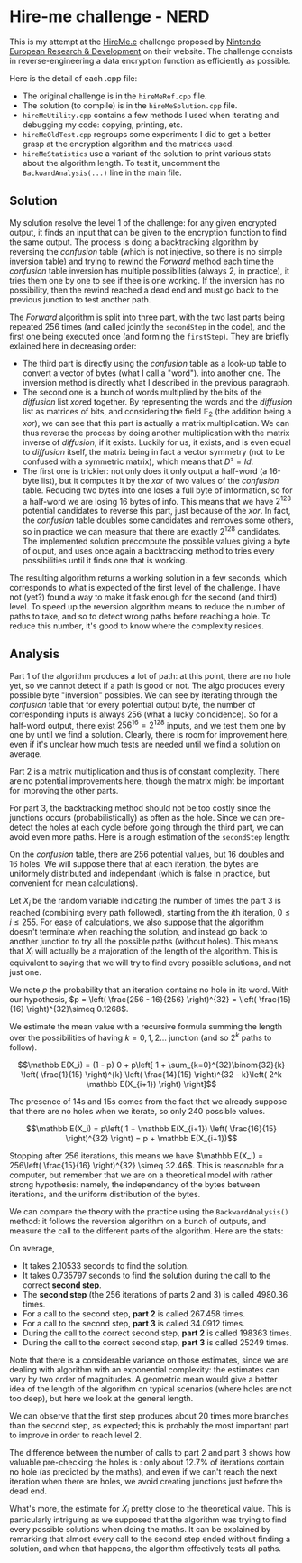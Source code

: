 # Hire-me challenge - NERD

This is my attempt at the [HireMe.c](https://www.nerd.nintendo.com/files/HireMe) challenge proposed by [Nintendo European Research & Development](https://www.nerd.nintendo.com/) on their website. The challenge consists in reverse-engineering a data encryption function as efficiently as possible.

Here is the detail of each .cpp file:
 - The original challenge is in the `hireMeRef.cpp` file.
 - The solution (to compile) is in the `hireMeSolution.cpp` file.
 - `hireMeUtility.cpp` contains a few methods I used when iterating and debugging my code: copying, printing, etc.
 - `hireMeOldTest.cpp` regroups some experiments I did to get a better grasp at the encryption algorithm and the matrices used.
 - `hireMeStatistics` use a variant of the solution to print various stats about the algorithm length. To test it, uncomment the `BackwardAnalysis(...)` line in the main file.

## Solution

My solution resolve the level 1 of the challenge: for any given encrypted output, it finds an input that can be given to the encryption function to find the same output. The process is doing a backtracking algorithm by reversing the *confusion* table (which is not injective, so there is no simple inversion table) and trying to rewind the *Forward* method each time the *confusion* table inversion has multiple possibilities (always 2, in practice), it tries them one by one to see if thee is one working. If the inversion has no possibility, then the rewind reached a dead end and must go back to the previous junction to test another path.

The *Forward* algorithm is split into three part, with the two last parts being repeated 256 times (and called jointly the `secondStep` in the code), and the first one being executed once (and forming the `firstStep`). They are briefly exlained here in decreasing order:
 - The third part is directly using the *confusion* table as a look-up table to convert a vector of bytes (what I call a "word"). into another one. The inversion method is directly what I described in the previous paragraph.
 - The second one is a bunch of words multiplied by the bits of the *diffusion* list *xor*ed together. By representing the words and the *diffusion* list as matrices of bits, and considering the field $\mathbb F_2$ (the addition being a *xor*), we can see that this part is actually a matrix multiplication. We can thus reverse the process by doing another multiplication with the matrix inverse of *diffusion*, if it exists. Luckily for us, it exists, and is even equal to *diffusion* itself, the matrix being in fact a vector symmetry (not to be confused with a symmetric matrix), which means that $D² = Id$.
 - The first one is trickier: not only does it only output a half-word (a 16-byte list), but it computes it by the *xor* of two values of the *confusion* table. Reducing two bytes into one loses a full byte of information, so for a half-word we are losing 16 bytes of info. This means that we have $2^{128}$ potential candidates to reverse this part, just because of the *xor*. In fact, the *confusion* table doubles some candidates and removes some others, so in practice we can measure that there are exactly $2^{128}$ candidates. The implemented solution precompute the possible values giving a byte of ouput, and uses once again a backtracking method to tries every possibilities until it finds one that is working.

The resulting algorithm returns a working solution in a few seconds, which corresponds to what is expected of the first level of the challenge. I have not (yet?) found a way to make it fask enough for the second (and third) level. To speed up the reversion algorithm means to reduce the number of paths to take, and so to detect wrong paths before reaching a hole. To reduce this number, it's good to know where the complexity resides.

## Analysis

Part 1 of the algorithm produces a lot of path: at this point, there are no hole yet, so we cannot detect if a path is good or not. The algo produces every possible byte "inversion" possibles. We can see by iterating through the *confusion* table that for every potential output byte, the number of corresponding inputs is always 256 (what a lucky coincidence). So for a half-word output, there exist $256^{16} = 2^{128}$ inputs, and we test them one by one by until we find a solution. Clearly, there is room for improvement here, even if it's unclear how much tests are needed until we find a solution on average.


Part 2 is a matrix multiplication and thus is of constant complexity. There are no potential improvements here, though the matrix might be important for improving the other parts.


For part 3, the backtracking method should not be too costly since the junctions occurs (probabilistically) as often as the hole. Since we can pre-detect the holes at each cycle before going through the third part, we can avoid even more paths. Here is a rough estimation of the `secondStep` length:

On the *confusion* table, there are 256 potential values, but 16 doubles and 16 holes. We will suppose there that at each iteration, the bytes are uniformely distributed and independant (which is false in practice, but convenient for mean calculations).

Let $X_i$ be the random variable indicating the number of times the part 3 is reached (combining every path followed), starting from the $i$th iteration, $0 \leq i \le 255$.
For ease of calculations, we also suppose that the algorithm doesn't terminate when reaching the solution, and instead go back to another junction to try all the possible paths (without holes).  This means that $X_i$ will actually be a majoration of the length of the algorithm. This is equivalent to saying that we will try to find every possible solutions, and not just one. 

We note $p$ the probability that an iteration contains no hole in its word. With our hypothesis, $p = \left( \frac{256 - 16}{256} \right)^{32} = \left( \frac{15}{16} \right)^{32}\simeq 0.1268$.

We estimate the mean value with a recursive formula summing the length over the possibilities of having $k = 0, 1, 2\dots$ junction (and so $2^k$ paths to follow).

$$\mathbb E(X_i) = (1 - p) 0 + p\left[ 1 + \sum_{k=0}^{32}\binom{32}{k} \left( \frac{1}{15} \right)^{k} \left( \frac{14}{15} \right)^{32 - k}\left( 2^k \mathbb E(X_{i+1}) \right) \right]$$

The presence of 14s and 15s comes from the fact that we already suppose that there are no holes when we iterate, so only 240 possible values.

$$\mathbb E(X_i) = p\left( 1 + \mathbb E(X_{i+1}) \left( \frac{16}{15} \right)^{32} \right) = p + \mathbb E(X_{i+1})$$

Stopping after 256 iterations, this means we have $\mathbb E(X_i) = 256\left( \frac{15}{16} \right)^{32} \simeq 32.46$. This is reasonable for a computer, but remember that we are on a theoretical model with rather strong hypothesis: namely, the independancy of the bytes between iterations, and the uniform distribution of the bytes.


We can compare the theory with the practice using the `BackwardAnalysis()` method: it follows the reversion algorithm on a bunch of outputs, and measure the call to the different parts of the algorithm. Here are the stats:

On average,
 - It takes 2.10533 seconds to find the solution.
 - It takes 0.735797 seconds to find the solution during the call to the correct __second step__.
 - The __second step__ (the 256 iterations of parts 2 and 3) is called 4980.36 times.
 - For a call to the second step, __part 2__ is called 267.458 times.
 - For a call to the second step, __part 3__ is called 34.0912 times.
 - During the call to the correct second step, __part 2__ is called 198363 times.
 - During the call to the correct second step, __part 3__ is called 25249 times.

Note that there is a considerable variance on those estimates, since we are dealing with algorithm with an exponential complexity: the estimates can vary by two order of magnitudes. A geometric mean would give a better idea of the length of the algorithm on typical scenarios (where holes are not too deep), but here we look at the general length.


We can observe that the first step produces about 20 times more branches than the second step, as expected; this is probably the most important part to improve in order to reach level 2.

The difference between the number of calls to part 2 and part 3 shows how valuable pre-checking the holes is : only about 12.7% of iterations contain no hole (as predicted by the maths), and even if we can't reach the next iteration when there are holes, we avoid creating junctions just before the dead end.

What's more, the estimate for $X_i$ pretty close to the theoretical value. This is particularly intriguing as we supposed that the algorithm was trying to find every possible solutions when doing the maths. It can be explained by remarking that almost every call to the second step ended without finding a solution, and when that happens, the algorithm effectively tests all paths.
